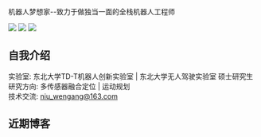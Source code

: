 机器人梦想家--致力于做独当一面的全栈机器人工程师

![](https://img.shields.io/badge/Bilibili-robotics%E6%B8%AF-brightgreen)
[![](https://img.shields.io/badge/CSDN%E5%8D%9A%E5%AE%A2-robotics%E6%B8%AF-brightgreen)](https://blog.csdn.net/weixin_37684239?type=blog)
[![](https://visitor-badge.laobi.icu/badge?page_id=niuwengang.visitor-badge)](https://space.bilibili.com/356146260)

## 自我介绍
实验室: 东北大学TD-T机器人创新实验室 | 东北大学无人驾驶实验室 硕士研究生\
研究方向: 多传感器融合定位 | 运动规划\
技术交流: niu_wengang@163.com





## 近期博客

